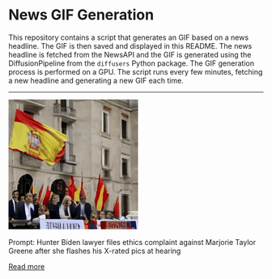# News GIF Generation
This repository contains a script that generates an GIF based on a news headline. The GIF is then saved and displayed in this README.
The news headline is fetched from the NewsAPI and the GIF is generated using the DiffusionPipeline from the `diffusers` Python package. The GIF generation process is performed on a GPU.
The script runs every few minutes, fetching a new headline and generating a new GIF each time.

---

![Generated GIF](output.gif?raw=true&v=1690106791)

Prompt: Hunter Biden lawyer files ethics complaint against Marjorie Taylor Greene after she flashes his X-rated pics at hearing

[Read more](https://nypost.com/2023/07/22/hunter-bidens-lawyer-files-ethics-complaint-against-marjorie-taylor-greene-after-she-flashes-his-x-rated-pics-at-hearing/)